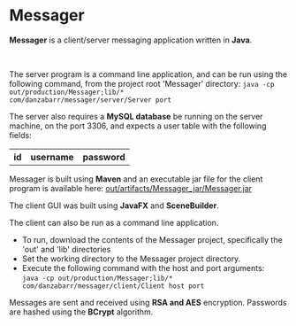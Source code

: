 # Messager
 
<b>Messager</b> is a client/server messaging application written in <b>Java</b>.

</br>

The server program is a command line application, and can be run using the following command, from the project root 'Messager' directory:
<code>java -cp out/production/Messager;lib/* com/danzabarr/messager/server/Server port</code>

The server also requires a <b>MySQL database</b> be running on the server machine, on the port 3306, and expects a user table with the following fields:

<table>
  <tr>
    <th>id</th>
    <th>username</th>
    <th>password</th>
  </tr>
</table>


Messager is built using <b>Maven</b> and an executable jar file for the client program is available here: <a href="https://github.com/danzabarr/Messager/tree/main/out/artifacts/Messager_jar">out/artifacts/Messager_jar/Messager.jar</a>

The client GUI was built using <b>JavaFX</b> and <b>SceneBuilder</b>.

The client can also be run as a command line application. 
<ul>
<li>To run, download the contents of the Messager project, specifically the 'out' and 'lib' directories</li>
<li>Set the working directory to the Messager project directory.</li>
<li>Execute the following command with the host and port arguments:</br>
<code>java -cp out/production/Messager;lib/* com/danzabarr/messager/client/Client host port</code></li>
</ul>


Messages are sent and received using <b>RSA and AES</b> encryption. Passwords are hashed using the <b>BCrypt</b> algorithm.
